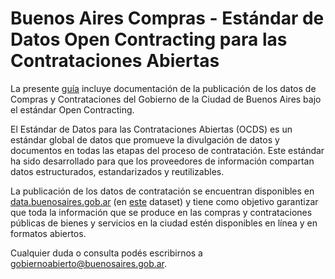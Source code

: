 # Buenos Aires Compras - Estándar de Datos Open Contracting para las Contrataciones Abiertas

La presente [guía](https://datosgcba.github.io/bac-open-contracting/) incluye documentación de la publicación de los datos de Compras y Contrataciones del Gobierno de la Ciudad de Buenos Aires bajo el estándar Open Contracting.

El Estándar de Datos para las Contrataciones Abiertas (OCDS) es un estándar global de datos que promueve la divulgación de datos y documentos en todas las etapas del proceso de contratación. Este estándar ha sido desarrollado para que los proveedores de información compartan datos estructurados, estandarizados y reutilizables.

La publicación de los datos de contratación se encuentran disponibles en [data.buenosaires.gob.ar](data.buenosaires.gob.ar) (en [este](https://data.buenosaires.gob.ar/dataset/buenos-aires-compras) dataset) y tiene como objetivo garantizar que toda la información que se produce en las compras y contrataciones públicas de bienes y servicios en la ciudad estén disponibles en línea y en formatos abiertos.

Cualquier duda o consulta podés escribirnos a gobiernoabierto@buenosaires.gob.ar.
